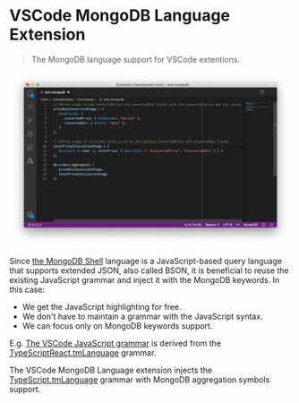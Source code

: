 # VSCode MongoDB Language Extension

> The MongoDB language support for VSCode extentions.

![example](./example.png)

Since [the MongoDB Shell](https://docs.mongodb.com/manual/mongo/) language is a JavaScript-based query language that supports extended JSON, also called BSON, it is beneficial to reuse the existing JavaScript grammar and inject it with the MongoDB keywords. In this case:

- We get the JavaScript highlighting for free.
- We don't have to maintain a grammar with the JavaScript syntax.
- We can focus only on MongoDB keywords support.

E.g. [The VSCode JavaScript grammar](https://github.com/microsoft/vscode/tree/master/extensions/javascript/syntaxes) is derived from the [TypeScriptReact.tmLanguage](https://github.com/Microsoft/TypeScript-TmLanguage/blob/master/TypeScriptReact.tmLanguage) grammar.

The VSCode MongoDB Language extension injects the [TypeScript.tmLanguage](https://github.com/Microsoft/TypeScript-TmLanguage/blob/master/TypeScript.tmLanguage) grammar with MongoDB aggregation symbols support.
